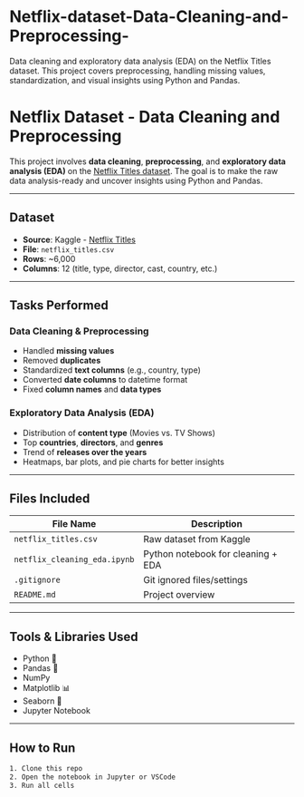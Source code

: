 # Netflix-dataset-Data-Cleaning-and-Preprocessing-
Data cleaning and exploratory data analysis (EDA) on the Netflix Titles dataset. This project covers preprocessing, handling missing values, standardization, and visual insights using Python and Pandas.
# Netflix Dataset - Data Cleaning and Preprocessing

This project involves **data cleaning**, **preprocessing**, and **exploratory data analysis (EDA)** on the [Netflix Titles dataset](https://www.kaggle.com/datasets/shivamb/netflix-shows). The goal is to make the raw data analysis-ready and uncover insights using Python and Pandas.

---

## Dataset

- **Source**: Kaggle - [Netflix Titles](https://www.kaggle.com/datasets/shivamb/netflix-shows)
- **File**: `netflix_titles.csv`
- **Rows**: ~6,000  
- **Columns**: 12 (title, type, director, cast, country, etc.)

---

## Tasks Performed

### Data Cleaning & Preprocessing
- Handled **missing values**
- Removed **duplicates**
- Standardized **text columns** (e.g., country, type)
- Converted **date columns** to datetime format
- Fixed **column names** and **data types**

### Exploratory Data Analysis (EDA)
- Distribution of **content type** (Movies vs. TV Shows)
- Top **countries**, **directors**, and **genres**
- Trend of **releases over the years**
- Heatmaps, bar plots, and pie charts for better insights

---

## Files Included

| File Name                | Description                                     |
|--------------------------|-------------------------------------------------|
| `netflix_titles.csv`     | Raw dataset from Kaggle                         |
| `netflix_cleaning_eda.ipynb` | Python notebook for cleaning + EDA          |
| `.gitignore`             | Git ignored files/settings                     |
| `README.md`              | Project overview                               |

---

## Tools & Libraries Used

- Python 🐍
- Pandas 🐼
- NumPy
- Matplotlib 📊
- Seaborn 🎨
- Jupyter Notebook

---

## How to Run

```bash
1. Clone this repo
2. Open the notebook in Jupyter or VSCode
3. Run all cells
